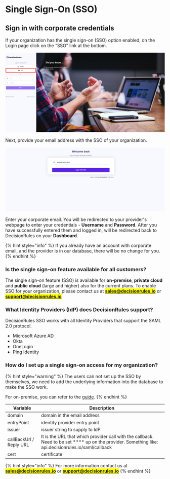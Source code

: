 # Single Sign-On (SSO)

## Sign in with corporate credentials <a href="#how-do-i-sign-into-contentful-with-my-corporate-credentials" id="how-do-i-sign-into-contentful-with-my-corporate-credentials"></a>

If your organization has the single sign-on (SSO) option enabled, on the Login page click on the “SSO” link at the bottom.

![](<../.gitbook/assets/SSO login.png>)

Next, provide your email address with the SSO of your organization.

![](../.gitbook/assets/login.PNG)

Enter your corporate email. You will be redirected to your provider's webpage to enter your credentials - **Username** and **Password**. After you have successfully entered them and logged in, will be redirected back to DecisionRules on your **Dashboard**.

{% hint style="info" %}
If you already have an account with corporate email, and the provider is in our database, there will be no change for you.
{% endhint %}

### Is the single sign-on feature available for all customers? <a href="#is-the-single-sign-on-feature-available-for-all-customers" id="is-the-single-sign-on-feature-available-for-all-customers"></a>

The single sign-on feature (SSO) is available for **on-premise**, **private cloud** and **public cloud** (large and higher) also for the current plans. To enable SSO for your organization, please contact us at <mark style="color:red;">**sales@decisionrules.io**</mark> or <mark style="color:red;">**support@decisionrules.io**</mark>

### What Identity Providers (IdP) does DecisionRules support?

DecisionRules SSO works with all Identity Providers that support the SAML 2.0 protocol.

* Microsoft Azure AD
* Okta
* OneLogin
* Ping Identity

### How do I set up a single sign-on access for my organization?

{% hint style="warning" %}
The users can not set up the SSO by themselves, we need to add the underlying information into the database to make the SSO work.

For on-premise, you can refer to the [guide](../on-premise-docker/setting-up-sso.md).
{% endhint %}

| Variable                | Description                                                                                                                                          |
| ----------------------- | ---------------------------------------------------------------------------------------------------------------------------------------------------- |
| domain                  | domain in the email address                                                                                                                          |
| entryPoint              | identity provider entry point                                                                                                                        |
| issuer                  | issuer string to supply to IdP                                                                                                                       |
| callBackUrl / Reply URL | It is the URL that which provider call with the callback. Need to be set **** up on the provider. Something like: api.decisionrules.io/saml/callback |
| cert                    | certificate                                                                                                                                          |

{% hint style="info" %}
For more information contact us at <mark style="color:red;">**sales@decisionrules.io**</mark> or <mark style="color:red;">**support@decisionrules.io**</mark>
{% endhint %}
